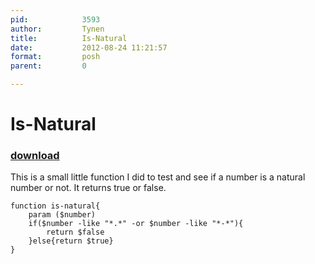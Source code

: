 ```yaml
---
pid:            3593
author:         Tynen
title:          Is-Natural
date:           2012-08-24 11:21:57
format:         posh
parent:         0

---
```


# Is-Natural

### [download](Scripts\3593.ps1)

This is a small little function I did to test and see if a number is a natural number or not. It returns true or false. 

```posh
function is-natural{
	param ($number)
	if($number -like "*.*" -or $number -like "*-*"){
		return $false
	}else{return $true}
}
```
